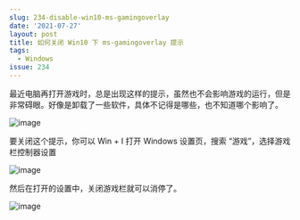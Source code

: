 ```yaml
---
slug: 234-disable-win10-ms-gamingoverlay
date: '2021-07-27'
layout: post
title: 如何关闭 Win10 下 ms-gamingoverlay 提示
tags:
  - Windows
issue: 234
---
```


最近电脑再打开游戏时，总是出现这样的提示，虽然也不会影响游戏的运行，但是非常碍眼。好像是卸载了一些软件，具体不记得是哪些，也不知道哪个影响了。

![image](https://github.com/greatghoul/greatghoul.github.io/assets/208966/b99d2aa4-10a9-49c6-af04-12408bce81ba)

要关闭这个提示，你可以 Win + I 打开 Windows 设置页，搜索 “游戏”，选择游戏栏控制器设置

![image](https://github.com/greatghoul/greatghoul.github.io/assets/208966/74b8ddf0-6846-4faa-92b5-fcf38798874b)

然后在打开的设置中，关闭游戏栏就可以消停了。

![image](https://github.com/greatghoul/greatghoul.github.io/assets/208966/335c6060-47c5-4b25-9458-f5d8a0cc7a2c)
